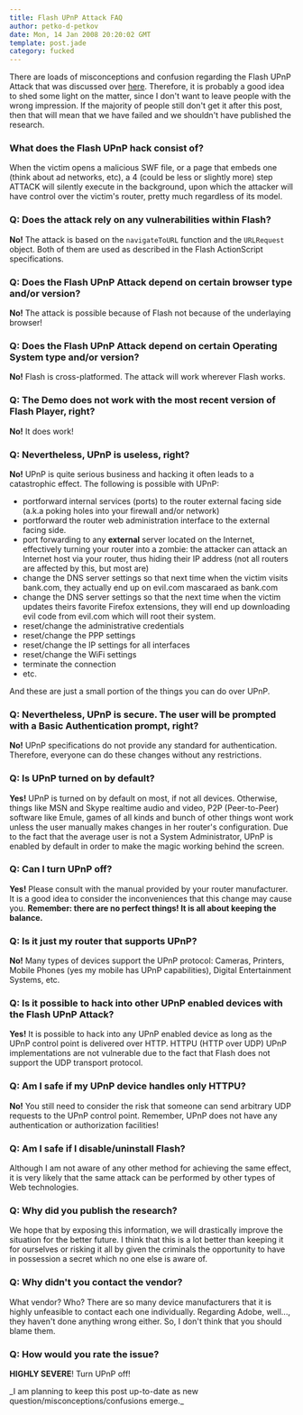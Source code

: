 ```yaml
---
title: Flash UPnP Attack FAQ
author: petko-d-petkov
date: Mon, 14 Jan 2008 20:20:02 GMT
template: post.jade
category: fucked
---
```


There are loads of misconceptions and confusion regarding the Flash UPnP Attack that was discussed over [here](/blog/hacking-the-interwebs). Therefore, it is probably a good idea to shed some light on the matter, since I don't want to leave people with the wrong impression. If the majority of people still don't get it after this post, then that will mean that we have failed and we shouldn't have published the research.

### What does the Flash UPnP hack consist of?

When the victim opens a malicious SWF file, or a page that embeds one (think about ad networks, etc), a 4 (could be less or slightly more) step ATTACK will silently execute in the background, upon which the attacker will have control over the victim's router, pretty much regardless of its model.

### Q: Does the attack rely on any vulnerabilities within Flash?

**No!** The attack is based on the `navigateToURL` function and the `URLRequest` object. Both of them are used as described in the Flash ActionScript specifications.

### Q: Does the Flash UPnP Attack depend on certain browser type and/or version?

**No!** The attack is possible because of Flash not because of the underlaying browser!

### Q: Does the Flash UPnP Attack depend on certain Operating System type and/or version?

**No!** Flash is cross-platformed. The attack will work wherever Flash works.

### Q: The Demo does not work with the most recent version of Flash Player, right?

**No!** It does work!

### Q: Nevertheless, UPnP is useless, right?

**No!** UPnP is quite serious business and hacking it often leads to a catastrophic effect. The following is possible with UPnP:

* portforward internal services (ports) to the router external facing side (a.k.a poking holes into your firewall and/or network)
* portforward the router web administration interface to the external facing side.
* port forwarding to any **external** server located on the Internet, effectively turning your router into a zombie: the attacker can attack an Internet host via your router, thus hiding their IP address (not all routers are affected by this, but most are)
* change the DNS server settings so that next time when the victim visits bank.com, they actually end up on evil.com mascaraed as bank.com
* change the DNS server settings so that the next time when the victim updates theirs favorite Firefox extensions, they will end up downloading evil code from evil.com which will root their system.
* reset/change the administrative credentials
* reset/change the PPP settings
* reset/change the IP settings for all interfaces
* reset/change the WiFi settings
* terminate the connection
* etc.

And these are just a small portion of the things you can do over UPnP.

### Q: Nevertheless, UPnP is secure. The user will be prompted with a Basic Authentication prompt, right?

**No!** UPnP specifications do not provide any standard for authentication. Therefore, everyone can do these changes without any restrictions.

### Q: Is UPnP turned on by default?

**Yes!** UPnP is turned on by default on most, if not all devices. Otherwise, things like MSN and Skype realtime audio and video, P2P (Peer-to-Peer) software like Emule, games of all kinds and bunch of other things wont work unless the user manually makes changes in her router's configuration. Due to the fact that the average user is not a System Administrator, UPnP is enabled by default in order to make the magic working behind the screen.

### Q: Can I turn UPnP off?

**Yes!** Please consult with the manual provided by your router manufacturer. It is a good idea to consider the inconveniences that this change may cause you. **Remember: there are no perfect things! It is all about keeping the balance.**

### Q: Is it just my router that supports UPnP?

**No!** Many types of devices support the UPnP protocol: Cameras, Printers, Mobile Phones (yes my mobile has UPnP capabilities), Digital Entertainment Systems, etc.

### Q: Is it possible to hack into other UPnP enabled devices with the Flash UPnP Attack?

**Yes!** It is possible to hack into any UPnP enabled device as long as the UPnP control point is delivered over HTTP. HTTPU (HTTP over UDP) UPnP implementations are not vulnerable due to the fact that Flash does not support the UDP transport protocol.

### Q: Am I safe if my UPnP device handles only HTTPU?

**No!** You still need to consider the risk that someone can send arbitrary UDP requests to the UPnP control point. Remember, UPnP does not have any authentication or authorization facilities!

### Q: Am I safe if I disable/uninstall Flash?

Although I am not aware of any other method for achieving the same effect, it is very likely that the same attack can be performed by other types of Web technologies.

### Q: Why did you publish the research?

We hope that by exposing this information, we will drastically improve the situation for the better future. I think that this is a lot better than keeping it for ourselves or risking it all by given the criminals the opportunity to have in possession a secret which no one else is aware of.

### Q: Why didn't you contact the vendor?

What vendor? Who? There are so many device manufacturers that it is highly unfeasible to contact each one individually. Regarding Adobe, well..., they haven't done anything wrong either. So, I don't think that you should blame them.

### Q: How would you rate the issue?

**HIGHLY SEVERE**! Turn UPnP off!

<div class="message">_I am planning to keep this post up-to-date as new question/misconceptions/confusions emerge._</div>
